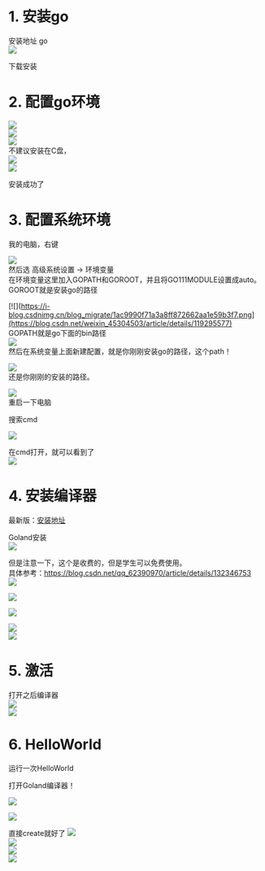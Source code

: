 # 1. 安装go
安装地址 go<br>
[![](https://i-blog.csdnimg.cn/blog_migrate/8f9ee00628149a12a1939b590430311d.png)](https://blog.csdn.net/weixin_45304503/article/details/119295577)<br>



下载安装<br>

# 2. 配置go环境
[![](https://i-blog.csdnimg.cn/blog_migrate/0dfb55ff27cc3bfd3c3d89ac551735a7.png)](https://blog.csdn.net/weixin_45304503/article/details/119295577)<br>
[![](https://i-blog.csdnimg.cn/blog_migrate/eb60878234089143abca81afa0592931.png)](https://blog.csdn.net/weixin_45304503/article/details/119295577)<br>
[![](https://i-blog.csdnimg.cn/blog_migrate/8bce56e35d60b13cb574ed070fbcc5c6.png)](https://blog.csdn.net/weixin_45304503/article/details/119295577)<br>
不建议安装在C盘，<br>
[![](https://i-blog.csdnimg.cn/blog_migrate/c588f95f328cde364b9ac7a8c897b315.png)](https://blog.csdn.net/weixin_45304503/article/details/119295577)<br>
[![](https://i-blog.csdnimg.cn/blog_migrate/348a122c255afac8716bae2f43ea8c25.png)](https://blog.csdn.net/weixin_45304503/article/details/119295577)<br>






安装成功了

# 3. 配置系统环境
我的电脑，右键  <br>

[![](https://i-blog.csdnimg.cn/blog_migrate/77cd1cca00e049aecda84ff4809548c1.png)](https://blog.csdn.net/weixin_45304503/article/details/119295577)<br>
  然后选 高级系统设置 -> 环境变量 <br>
在环境变量这里加入GOPATH和GOROOT，并且将GO111MODULE设置成auto。<br>
GOROOT就是安装go的路径  <br>

[![](https://i-blog.csdnimg.cn/blog_migrate/1ac9990f71a3a8ff872662aa1e59b3f7.png](https://blog.csdn.net/weixin_45304503/article/details/119295577)<br>
GOPATH就是go下面的bin路径<br>
[![](https://i-blog.csdnimg.cn/blog_migrate/98fdd8945f23e2410b539ebf9799d4b4.png)](https://blog.csdn.net/weixin_45304503/article/details/119295577)<br>
然后在系统变量上面新建配置，就是你刚刚安装go的路径，这个path！  

[![](https://i-blog.csdnimg.cn/blog_migrate/1028e07d363d6ba5a993acb85e98b2c9.png)](https://blog.csdn.net/weixin_45304503/article/details/119295577)<br>
还是你刚刚的安装的路径。  <br>

[![](https://i-blog.csdnimg.cn/blog_migrate/a8f0ca732168353ba9fcb44967f32197.png)](https://blog.csdn.net/weixin_45304503/article/details/119295577)<br>
重启一下电脑<br>

搜索cmd  <br>

[![](https://i-blog.csdnimg.cn/blog_migrate/d3762ef952f2954c4e7a63e4e9f40216.png)](https://blog.csdn.net/weixin_45304503/article/details/119295577)<br>

  在cmd打开，就可以看到了<br>
[![](https://i-blog.csdnimg.cn/blog_migrate/860d510c6d059e25d667de7ccf9821d9.png)](https://blog.csdn.net/weixin_45304503/article/details/119295577)<br>







# 4. 安装编译器
最新版：[安装地址](https://www.jetbrains.com/go/)

Goland安装<br>
[![](https://i-blog.csdnimg.cn/blog_migrate/194facb36c80ef9fb118c57b6be16ec7.png)](https://blog.csdn.net/weixin_45304503/article/details/119295577)<br>



但是注意一下，这个是收费的，但是学生可以免费使用。<br>
具体参考：https://blog.csdn.net/qq_62390970/article/details/132346753 <br>
[![](https://i-blog.csdnimg.cn/blog_migrate/0fffeb1e03931ce7112a37b6b79c7e33.png)](https://blog.csdn.net/weixin_45304503/article/details/119295577)<br>

[![](https://i-blog.csdnimg.cn/blog_migrate/b2edd436abcc35a944935982938457ae.png)](https://blog.csdn.net/weixin_45304503/article/details/119295577)<br>

[![](https://i-blog.csdnimg.cn/blog_migrate/b4a6d57585f694c431b263ac9f00fc30.png)](https://blog.csdn.net/weixin_45304503/article/details/119295577)<br>

[![](https://i-blog.csdnimg.cn/blog_migrate/3255a56cde34f48366ffc1b067d1b30e.png)](https://blog.csdn.net/weixin_45304503/article/details/119295577)<br>
[![](https://i-blog.csdnimg.cn/blog_migrate/3b12d980f2756f4d939d4f0f7dc9f3d4.png)](https://blog.csdn.net/weixin_45304503/article/details/119295577)<br>





# 5. 激活
打开之后编译器<br>
[![](https://i-blog.csdnimg.cn/blog_migrate/4410aba743abad5ecda3a22f6e0bb556.png)](https://blog.csdn.net/weixin_45304503/article/details/119295577)<br>
[![](https://i-blog.csdnimg.cn/blog_migrate/14edc67b0e53543d3464b73eb1d995eb.png)](https://blog.csdn.net/weixin_45304503/article/details/119295577)<br>



# 6. HelloWorld
运行一次HelloWorld<br>

打开Goland编译器！<br>

[![](https://i-blog.csdnimg.cn/blog_migrate/3e56498fdcea1a1f083fa60affe68431.png)](https://blog.csdn.net/weixin_45304503/article/details/119295577)<br>

[![](https://i-blog.csdnimg.cn/blog_migrate/9721fbdfb842523e4479724c94026c6f.png)](https://blog.csdn.net/weixin_45304503/article/details/119295577)<br>

直接create就好了
[![](https://i-blog.csdnimg.cn/blog_migrate/03b44881604175aa65ffd06da4f86c4e.png)](https://blog.csdn.net/weixin_45304503/article/details/119295577)<br>
[![](https://i-blog.csdnimg.cn/blog_migrate/84f2eb99955009377f7f3cea7da10f8d.png)](https://blog.csdn.net/weixin_45304503/article/details/119295577)<br>
[![](https://i-blog.csdnimg.cn/blog_migrate/8212d9f432b7cc82d58924a61c06e6a8.png)](https://blog.csdn.net/weixin_45304503/article/details/119295577)<br>
[![](https://i-blog.csdnimg.cn/blog_migrate/87e34962bd5ad5b3a33f29fd66df37ba.png)](https://blog.csdn.net/weixin_45304503/article/details/119295577)<br>

